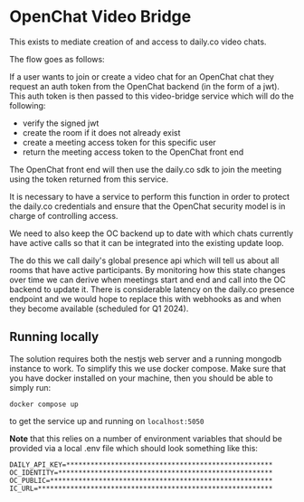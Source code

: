 # OpenChat Video Bridge

This exists to mediate creation of and access to daily.co video chats.

The flow goes as follows:

If a user wants to join or create a video chat for an OpenChat chat they request
an auth token from the OpenChat backend (in the form of a jwt). This auth token
is then passed to this video-bridge service which will do the following:

- verify the signed jwt
- create the room if it does not already exist
- create a meeting access token for this specific user
- return the meeting access token to the OpenChat front end

The OpenChat front end will then use the daily.co sdk to join the meeting using the token
returned from this service.

It is necessary to have a service to perform this function in order to protect the daily.co
credentials and ensure that the OpenChat security model is in charge of controlling access.

We need to also keep the OC backend up to date with which chats currently have active calls so that it can be integrated into the existing update loop.

The do this we call daily's global presence api which will tell us about all rooms that have active participants. By monitoring
how this state changes over time we can derive when meetings start and end and call into the OC backend to update it. There is considerable latency on the
daily.co presence endpoint and we would hope to replace this with webhooks as and when they become available (scheduled for Q1 2024).

## Running locally

The solution requires both the nestjs web server and a running mongodb instance to work. To simplify this we use docker compose. Make sure that you have docker installed on your machine, then you should be able to simply run:

`docker compose up`

to get the service up and running on `localhost:5050`

**Note** that this relies on a number of environment variables that should be provided via a local .env file which should look something like this:

```
DAILY_API_KEY=***************************************************
OC_IDENTITY=*****************************************************
OC_PUBLIC=*******************************************************
IC_URL=**********************************************************
```
